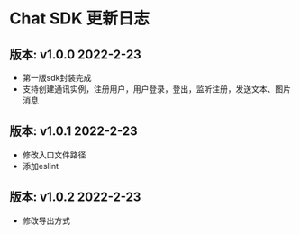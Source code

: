 # Chat SDK 更新日志
## 版本: v1.0.0 2022-2-23  
- 第一版sdk封装完成
- 支持创建通讯实例，注册用户，用户登录，登出，监听注册，发送文本、图片消息  
## 版本: v1.0.1 2022-2-23  
- 修改入口文件路径
- 添加eslint
## 版本: v1.0.2 2022-2-23  
- 修改导出方式
